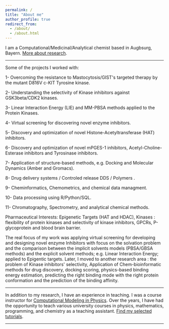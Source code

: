 ```yaml
---
permalink: /
title: "About me"
author_profile: true
redirect_from:
  - /about/
  - /about.html
---
```


I am a Computational/Medicinal/Analytical chemist based in Augbsurg, Bayern. [More about research](/research/).


---


Some of the projects I worked with:

1- Overcoming the resistance to Mastocytosis/GIST's targeted therapy by the mutant D816V c-KIT Tyrosine kinase.

2- Understanding the selectivity of Kinase inhibitors against GSK3beta/CDK2 kinases.

3- Linear Interaction Energy (LIE) and MM-PBSA methods applied to the Protein Kinases.

4- Virtual screening for discovering novel enzyme inhibitors.

5- Discovery and optimization of novel Histone-Acetyltransferase (HAT) inhibitors.

6- Discovery and optimization of novel mPGES-1 inhibitors, Acetyl-Choline-Esterase inhibitors and Tyrosinase inhibitors.

7- Application of structure-based methods, e.g. Docking and Molecular Dynamics (Amber and Gromacs).

8- Drug delivery systems / Controled release DDS / Polymers .

9- Cheminformatics, Chemometrics, and chemical data managment.

10- Data processing using R/Python/SQL.

11- Chromatography, Spectrometry, and analytical chemical methods.


Pharmaceutical Interests: Epigenetic Targets (HAT and HDAC), Kinases : flexibility of protein kinases and selectivity of kinase inhibitors, GPCRs, P-glycoprotein and blood brain barrier.


The real focus of my work was applying virtual screening for developing and designing novel enzyme Inhibitors with focus on the solvation problem and the comparison between the implicit solvents models (PBSA/GBSA methods) and the explicit solvent methods; e.g. Linear Interaction Energy; applied to Epigentic targets. Later, I moved to another research area : the problem of Kinase inhibitors' selectivity, Application of Chem-bioinformatic methods for drug discovery, docking scoring, physics-based binding energy estimation, predicting the right binding mode with the right protein conformation and the prediction of the binding affinity.

---


In addition to my research, I have an experience in teaching. I was a course instructor for [Computational Modeling in Physics](https://utm.calendar.utoronto.ca/course/phy426h5). Over the years, I have had the opportunity to teach various university courses in physics, mathematics, programming, and chemistry as a teaching assistant. [Find my selected tutorials](/teaching/).

---
